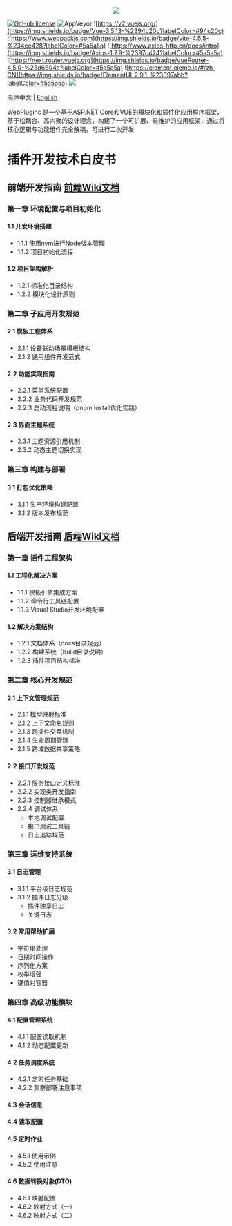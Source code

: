 <p align="center" dir="auto">
  <a href="https://opensource.ganweicloud.com" rel="nofollow">
    <img style="max-width:100%;" src="https://github.com/ganweisoft/WebPlugins/blob/main/src/logo.jpg">
  </a>
</p>

[![GitHub license](https://camo.githubusercontent.com/5eaf3ed8a7e8ccb15c21d967b8635ac79e8b1865da3a5ccf78d2572a3e10738a/68747470733a2f2f696d672e736869656c64732e696f2f6769746875622f6c6963656e73652f646f746e65742f6173706e6574636f72653f636f6c6f723d253233306230267374796c653d666c61742d737175617265)](https://github.com/ganweisoft/IoTCenterWebAPi/blob/main/LICENSE) ![AppVeyor](https://ci.appveyor.com/api/projects/status/v8gfh6pe2u2laqoa?svg=true) ![https://v2.vuejs.org/](https://img.shields.io/badge/Vue-3.5.13-%2394c20c?labelColor=#94c20c) ![https://www.webpackjs.com](https://img.shields.io/badge/vite-4.5.5-%234ec428?labelColor=#5a5a5a) ![https://www.axios-http.cn/docs/intro](https://img.shields.io/badge/Axios-1.7.9-%2397c424?labelColor=#5a5a5a) ![https://next.router.vuejs.org](https://img.shields.io/badge/vueRouter-4.5.0-%23d6604a?labelColor=#5a5a5a) ![https://element.eleme.io/#/zh-CN](https://img.shields.io/badge/ElementUI-2.9.1-%23097abb?labelColor=#5a5a5a) ![](https://img.shields.io/badge/join-discord-infomational)

简体中文 | [English](README.md)

WebPlugins 是一个基于ASP.NET Core和VUE的模块化和插件化应用程序框架，基于松耦合、高内聚的设计理念，构建了一个可扩展、易维护的应用框架，通过将核心逻辑与功能组件完全解耦，可进行二次开发

# 插件开发技术白皮书

## 前端开发指南 [前端Wiki文档](https://github.com/ganweisoft/WebPlugins/wiki/front%E2%80%90end.README.zh%E2%80%90cn)

### 第一章 环境配置与项目初始化
#### 1.1 开发环境搭建
- 1.1.1 使用nvm进行Node版本管理
- 1.1.2 项目初始化流程

#### 1.2 项目架构解析
- 1.2.1 标准化目录结构
- 1.2.2 模块化设计原则

### 第二章 子应用开发规范
#### 2.1 模板工程体系
- 2.1.1 设备联动场景模板结构
- 2.1.2 通用组件开发范式

#### 2.2 功能实现指南
- 2.2.1 菜单系统配置
- 2.2.2 业务代码开发规范
- 2.2.3 启动流程说明（pnpm install优化实践）

#### 2.3 界面主题系统
- 2.3.1 主题资源引用机制
- 2.3.2 动态主题切换实现

### 第三章 构建与部署
#### 3.1 打包优化策略
- 3.1.1 生产环境构建配置
- 3.1.2 版本发布规范

## 后端开发指南 [后端Wiki文档](https://github.com/ganweisoft/WebPlugins/wiki/back%E2%80%90end.README.zh%E2%80%90cn)

### 第一章 插件工程架构
#### 1.1 工程化解决方案
- 1.1.1 模板引擎集成方案
- 1.1.2 命令行工具链配置
- 1.1.3 Visual Studio开发环境配置

#### 1.2 解决方案结构
- 1.2.1 文档体系（docs目录规范）
- 1.2.2 构建系统（build目录说明）
- 1.2.3 插件项目结构标准

### 第二章 核心开发规范
#### 2.1 上下文管理规范
- 2.1.1 模型映射标准
- 2.1.2 上下文命名规则
- 2.1.3 跨插件交互机制
- 2.1.4 生命周期管理
- 2.1.5 跨域数据共享策略

#### 2.2 接口开发规范
- 2.2.1 服务接口定义标准
- 2.2.2 实现类开发指南
- 2.2.3 控制器继承模式
- 2.2.4 调试体系
  - 本地调试配置
  - 接口测试工具链
  - 日志追踪规范

### 第三章 运维支持系统
#### 3.1 日志管理
- 3.1.1 平台级日志规范
- 3.1.2 插件日志分级
  - 插件独享日志
  - 关键日志

#### 3.2 常用帮助扩展
  - 字符串处理
  - 日期时间操作
  - 序列化方案
  - 枚举增强
  - 键值对容器

### 第四章 高级功能模块
#### 4.1 配置管理系统
- 4.1.1 配置读取机制
- 4.1.2 动态配置更新

#### 4.2 任务调度系统
- 4.2.1 定时任务基础
- 4.2.2 集群部署注意事项

#### 4.3 会话信息

#### 4.4 读取配置

#### 4.5 定时作业
  - 4.5.1 使用示例
  - 4.5.2 使用注意
    
#### 4.6 数据转换对象(DTO)
  - 4.6.1 映射配置
  - 4.6.2 映射方式（一）
  - 4.6.2 映射方式（二）


